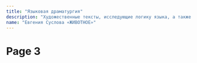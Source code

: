 ```yaml
---
title: "Языковая драматургия"
description: "Художественные тексты, исследующие логику языка, а также работы, ставящие вопрос о том, каким текст может быть завтра"
name: "Евгения Суслова «ЖИВОТНОЕ»"
---
```


# Page 3
